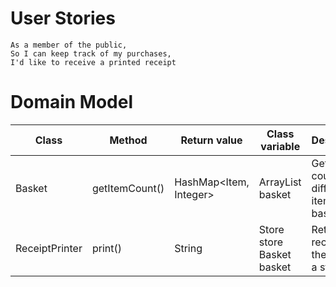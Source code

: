 # User Stories

```
As a member of the public,
So I can keep track of my purchases,
I'd like to receive a printed receipt
```

# Domain Model

| Class          | Method         | Return value           | Class variable                | Description                                     |
|----------------|----------------|------------------------|-------------------------------|-------------------------------------------------|
| Basket         | getItemCount() | HashMap<Item, Integer> | ArrayList<Item> basket        | Gets the count of different items in the basket |
| ReceiptPrinter | print()        | String                 | Store store<br/>Basket basket | Returns the receipt in the form of a string     |

